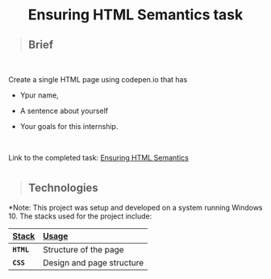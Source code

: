 <div align=center>
<h1>Ensuring HTML Semantics task</h1>
</div>

> ## Brief

<br>


Create a single HTML page using codepen.io that has

- Ypur name, 

- A sentence about yourself

- Your goals for this internship.

<br>

Link to the completed task: [Ensuring HTML Semantics](https://codepen.io/PaulynB/pen/BaYWewZ)



#
> ## Technologies

<p align="justify">
*Note: This project was setup and developed on a system running Windows 10. The stacks used for the project include:
</p>

| <b><u>Stack</u></b>          | <b><u>Usage</u></b>   |
| :--------------------------- | :-------------------- |
| **`HTML`**             | Structure of the page |
| **`CSS`**               | Design and page structure  |